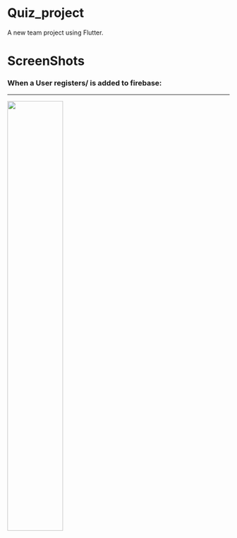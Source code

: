 # Quiz_project

A new team project using Flutter.


# ScreenShots
### **When a User registers/ is added to firebase:**
--------------------
<img src="C:\Users\Angela\Downloads\Screeng" width=50% height=50%>


